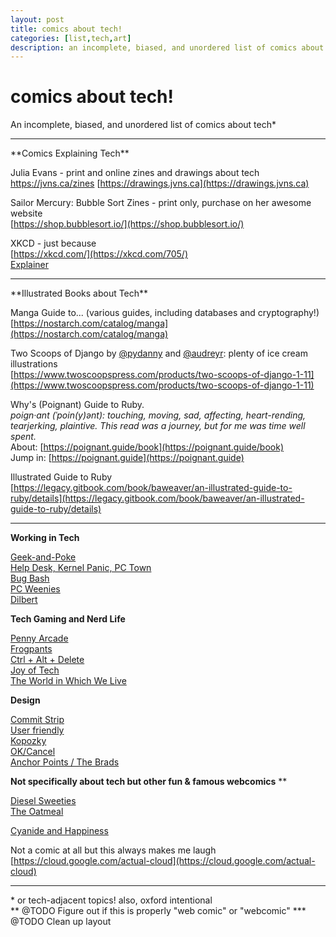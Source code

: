 ```yaml
---
layout: post
title: comics about tech!
categories: [list,tech,art]
description: an incomplete, biased, and unordered list of comics about tech
---
```

# comics about tech!

An incomplete, biased, and unordered list of comics about tech*

<hr>
**Comics Explaining Tech**

Julia Evans - print and online zines and drawings about tech  
<a href="https://jvns.ca/zines">https://jvns.ca/zines</a>
[https://drawings.jvns.ca](https://drawings.jvns.ca)  

Sailor Mercury: Bubble Sort Zines - print only, purchase on her awesome website  
[https://shop.bubblesort.io/](https://shop.bubblesort.io/)  

XKCD - just because  
[https://xkcd.com/](https://xkcd.com/705/)  
[Explainer](http://www.explainxkcd.com/wiki/index.php/Main_Page)  

<hr>
**Illustrated Books about Tech**

Manga Guide to...  (various guides, including databases and cryptography!)  
[https://nostarch.com/catalog/manga](https://nostarch.com/catalog/manga)  

Two Scoops of Django by [@pydanny](https://twitter.com/pydanny) and [@audreyr](https://twitter.com/audreyr): plenty of ice cream illustrations  
[https://www.twoscoopspress.com/products/two-scoops-of-django-1-11](https://www.twoscoopspress.com/products/two-scoops-of-django-1-11)  

Why's (Poignant) Guide to Ruby.  
<i>poign·ant (ˈpoin(y)ənt): touching, moving, sad, affecting, heart-rending, tearjerking, plaintive. This read was a journey, but for me was time well spent.</i>  
About: [https://poignant.guide/book](https://poignant.guide/book)  
Jump in: [https://poignant.guide](https://poignant.guide)  

Illustrated Guide to Ruby  
[https://legacy.gitbook.com/book/baweaver/an-illustrated-guide-to-ruby/details](https://legacy.gitbook.com/book/baweaver/an-illustrated-guide-to-ruby/details)  

<hr>

**Working in Tech**

[Geek-and-Poke](http://geek-and-poke.com)  
[Help Desk, Kernel Panic, PC Town](https://www.eviscerati.org/comics)  
[Bug Bash](http://www.bugbash.net)  
[PC Weenies](http://pcweenies.com/comic/a-new-beginning)  
[Dilbert](http://dilbert.com)  

**Tech Gaming and Nerd Life**

[Penny Arcade](https://www.penny-arcade.com/comic)  
[Frogpants](https://www.frogpants.com/2018)    
[Ctrl + Alt + Delete](https://cad-comic.com)    
[Joy of Tech](http://www.geekculture.com/joyoftech//index.html)    
[The World in Which We Live](http://theworldinwhichwelive.com)  

**Design**

[Commit Strip](http://www.commitstrip.com/en/2018/06/26/psd-vs-css)  
[User friendly](http://www.userfriendly.org)    
[Kopozky](http://kopozky.net)  
[OK/Cancel](http://okcancel.com)  
[Anchor Points / The Brads](http://bradcolbow.com/archive/C4)  


**Not specifically about tech but other fun & famous webcomics** **

[Diesel Sweeties](http://www.dieselsweeties.com)  
[The Oatmeal](http://theoatmeal.com/comics)  

[Cyanide and Happiness](http://explosm.net)  

Not a comic at all but this always makes me laugh  
[https://cloud.google.com/actual-cloud](https://cloud.google.com/actual-cloud)  

---
\* or tech-adjacent topics! also, oxford intentional  
** @TODO Figure out if this is properly "web comic" or "webcomic"
*** @TODO Clean up layout 
